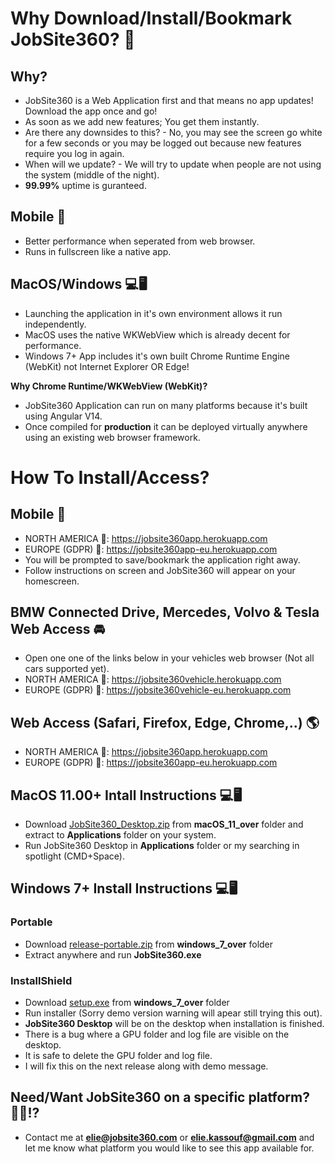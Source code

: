 # Why Download/Install/Bookmark JobSite360? 🤨

## Why?
- JobSite360 is a Web Application first and that means no app updates! Download the app once and go!
- As soon as we add new features; You get them instantly. 
- Are there any downsides to this? - No, you may see the screen go white for a few seconds or you may be logged out because new features require you log in again. 
- When will we update? - We will try to update when people are not using the system (middle of the night).
- **99.99%** uptime is guranteed.  

## Mobile 📱
- Better performance when seperated from web browser.
- Runs in fullscreen like a native app.

## MacOS/Windows 💻🖥
- Launching the application in it's own environment allows it run independently. 
- MacOS uses the native WKWebView which is already decent for performance.
- Windows 7+ App includes it's own built Chrome Runtime Engine (WebKit) not Internet Explorer OR Edge!

**Why Chrome Runtime/WKWebView (WebKit)?**
- JobSite360 Application can run on many platforms because it's built using Angular V14. 
- Once compiled for **production** it can be deployed virtually anywhere using an existing web browser framework.

# How To Install/Access?

## Mobile 📱
- NORTH AMERICA 🔗: https://jobsite360app.herokuapp.com
- EUROPE (GDPR) 🔗: https://jobsite360app-eu.herokuapp.com
- You will be prompted to save/bookmark the application right away. 
- Follow instructions on screen and JobSite360 will appear on your homescreen.

## BMW Connected Drive, Mercedes, Volvo & Tesla Web Access 🚘
- Open one one of the links below in your vehicles web browser (Not all cars supported yet).
- NORTH AMERICA 🔗: https://jobsite360vehicle.herokuapp.com
- EUROPE (GDPR) 🔗: https://jobsite360vehicle-eu.herokuapp.com

## Web Access (Safari, Firefox, Edge, Chrome,..) 🌎
- NORTH AMERICA 🔗: https://jobsite360app.herokuapp.com
- EUROPE (GDPR) 🔗: https://jobsite360app-eu.herokuapp.com

## MacOS 11.00+ Intall Instructions 💻🖥
- Download [JobSite360_Desktop.zip](https://github.com/eliegkassouf/jobsite360distribution/raw/master/macOS_11_over/JobSite360_Desktop.zip) from **macOS_11_over** folder and extract to **Applications** folder on your system.
- Run JobSite360 Desktop in **Applications** folder or my searching in spotlight (CMD+Space).

## Windows 7+ Install Instructions 💻🖥

### Portable
- Download [release-portable.zip](https://github.com/eliegkassouf/jobsite360distribution/raw/master/windows_7_over/release-portable.zip) from **windows_7_over** folder
- Extract anywhere and run **JobSite360.exe**

### InstallShield
- Download [setup.exe](https://github.com/eliegkassouf/jobsite360distribution/raw/master/windows_7_over/setup.exe) from **windows_7_over** folder
- Run installer (Sorry demo version warning will apear still trying this out).
- **JobSite360 Desktop** will be on the desktop when installation is finished.
- There is a bug where a GPU folder and log file are visible on the desktop. 
- It is safe to delete the GPU folder and log file.
- I will fix this on the next release along with demo message.

## Need/Want JobSite360 on a specific platform? 🙋‍♂️⁉️
- Contact me at **elie@jobsite360.com** or **elie.kassouf@gmail.com** and let me know what platform you would like to see this app available for. 
